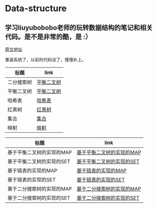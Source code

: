 # Data-structure
## 学习liuyubobobo老师的玩转数据结构的笔记和相关代码。是不是非常的酷，是  :）<br>

[原文地址](https://github.com/liuyubobobo/Play-with-Data-Structures)

重装系统了，以前的代码没了，慢慢补上。

| 标题 | link |
|----------|----------|
| 二分搜索树 |[平衡二叉树](https://github.com/sanjiaomaojl/Data-structure/tree/master/src/BinarySearchTree)|
| 平衡二叉树 |[平衡二叉树](https://github.com/sanjiaomaojl/Data-structure/tree/master/src/AVLTree)|
| 哈希表 |[哈希表](https://github.com/sanjiaomaojl/Data-structure/tree/master/src/HashTable)|
| 红黑树 |[红黑树](https://github.com/sanjiaomaojl/Data-structure/tree/master/src/RBTree)|
| 集合 |[集合](https://github.com/sanjiaomaojl/Data-structure/tree/master/src/Set)|
| 映射 |[映射](https://github.com/sanjiaomaojl/Data-structure/tree/master/src/Map)|


| 标题 | link|
|----------|----------|
| 基于平衡二叉树的实现的MAP |[基于平衡二叉树的实现的MAP](https://github.com/sanjiaomaojl/Data-structure/blob/master/src/AVLTree/AVLMap.java)|
| 基于平衡二叉树的实现的SET |[基于平衡二叉树的实现的SET](https://github.com/sanjiaomaojl/Data-structure/blob/master/src/AVLTree/AVLSet.java)|
| 基于链表的实现的MAP | [基于链表的实现的MAP](https://github.com/sanjiaomaojl/Data-structure/blob/master/src/AVLTree/LinkedListMap.java.java) |
| 基于链表的实现的SET | [基于链表的实现的SET](https://github.com/sanjiaomaojl/Data-structure/blob/master/src/AVLTree/LinkedListSet.java)|
| 基于二分搜索树的实现的MAP | [基于二分搜索树的实现的MAP](https://github.com/sanjiaomaojl/Data-structure/blob/master/src/AVLTree/BSTMap.java) |
| 基于二分搜索树的实现的SET | [基于二分搜索树的实现的SET](https://github.com/sanjiaomaojl/Data-structure/blob/master/src/AVLTree/BSTSet.java)|

